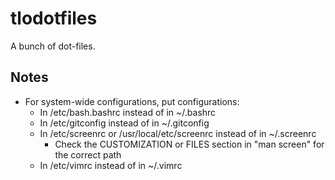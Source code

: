 # tlodotfiles

A bunch of dot-files.

## Notes

* For system-wide configurations, put configurations:
    * In /etc/bash.bashrc instead of in ~/.bashrc
    * In /etc/gitconfig instead of in ~/.gitconfig
    * In /etc/screenrc or /usr/local/etc/screenrc instead of in ~/.screenrc
        * Check the CUSTOMIZATION or FILES section in "man screen" for the correct path
    * In /etc/vimrc instead of in ~/.vimrc
